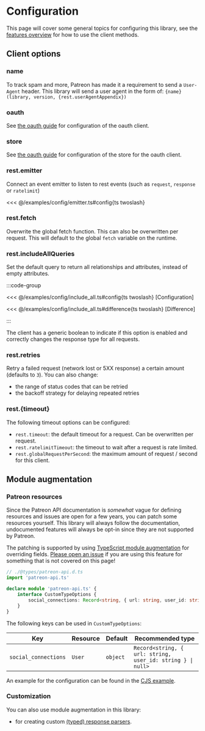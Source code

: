 # Configuration

This page will cover some general topics for configuring this library, see the [features overview](./features/) for how to use the client methods.

## Client options

### name

To track spam and more, Patreon has made it a requirement to send a `User-Agent` header. This library will send a user agent in the form of:
`{name} (library, version, {rest.userAgentAppendix})`

### oauth

See [the oauth guide](./features/oauth) for configuration of the oauth client.

### store

See [the oauth guide](./features/oauth#store) for configuration of the store for the oauth client.

### rest.emitter

Connect an event emitter to listen to rest events (such as `request`, `response` or `ratelimit`)

<<< @/examples/config/emitter.ts#config{ts twoslash}

### rest.fetch

Overwrite the global fetch function. This can also be overwritten per request.
This will default to the global `fetch` variable on the runtime.

### rest.includeAllQueries

Set the default query to return all relationships and attributes, instead of empty attributes.

:::code-group

<<< @/examples/config/include_all.ts#config{ts twoslash} [Configuration]

<<< @/examples/config/include_all.ts#difference{ts twoslash} [Difference]

:::

The client has a generic boolean to indicate if this option is enabled and correctly changes the response type for all requests.

### rest.retries

Retry a failed request (network lost or 5XX response) a certain amount (defaults to `3`).
You can also change:

- the range of status codes that can be retried
- the backoff strategy for delaying repeated retries

### rest.\{timeout\}

The following timeout options can be configured:

- `rest.timeout`: the default timeout for a request. Can be overwritten per request.
- `rest.ratelimitTimeout`: the timeout to wait after a request is rate limited.
- `rest.globalRequestPerSecond`: the maximum amount of request / second for this client.

## Module augmentation

### Patreon resources

Since the Patreon API documentation is *somewhat* vague for defining resources and issues are open for a few years, you can patch some resources yourself. This library will always follow the documentation, undocumented features will always be opt-in since they are not supported by Patreon.

The patching is supported by using [TypeScript module augmentation](https://www.typescriptlang.org/docs/handbook/declaration-merging.html#module-augmentation) for overriding fields. [Please open an issue](https://github.com/ghostrider-05/patreon-api.ts/issues) if you are using this feature for something that is not covered on this page!

```ts
// ./@types/patreon-api.d.ts
import 'patreon-api.ts'

declare module 'patreon-api.ts' {
    interface CustomTypeOptions {
        social_connections: Record<string, { url: string, user_id: string } | null>
    }
}
```

The following keys can be used in `CustomTypeOptions`:

| Key                  | Resource | Default  | Recommended type                                           |
| -------------------- | -------- | -------- | ---------------------------------------------------------- |
| `social_connections` | `User`   | `object` | `Record<string, { url: string, user_id: string } \| null>` |

An example for the configuration can be found in the [CJS example](https://github.com/ghostrider-05/patreon-api.ts/tree/main/examples/node-cjs/).

### Customization

You can also use module augmentation in this library:

- for creating custom [(typed) response parsers](./features/simplify#custom).
